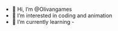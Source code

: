 - 👋 Hi, I’m @Olivangames
- 👀 I’m interested in coding and animation
- 🌱 I’m currently learning -
<!---
Olivangames/Olivangames is a ✨ special ✨ repository because its `README.md` (this file) appears on your GitHub profile.
You can click the Preview link to take a look at your changes.
--->
